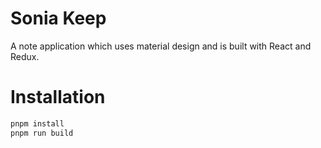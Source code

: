 # Sonia Keep

A note application which uses material design and is built with React and Redux.

# Installation

```bash
pnpm install
pnpm run build
```